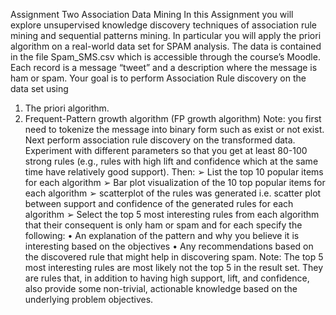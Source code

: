 Assignment Two
Association Data Mining
In this Assignment you will explore unsupervised knowledge discovery techniques of association rule 
mining and sequential patterns mining. In particular you will apply the priori algorithm on a real-world data set
for SPAM analysis.
The data is contained in the file Spam_SMS.csv which is accessible through the course’s Moodle. Each 
record is a message “tweet” and a description where the message is ham or spam. Your goal is to perform 
Association Rule discovery on the data set using
1. The priori algorithm.
2. Frequent-Pattern growth algorithm (FP growth algorithm)
Note: you first need to tokenize the message into binary form such as exist or not exist. 
Next perform association rule discovery on the transformed data. Experiment with different parameters so 
that you get at least 80-100 strong rules (e.g., rules with high lift and confidence which at the same time have 
relatively good support). Then:
➢ List the top 10 popular items for each algorithm
➢ Bar plot visualization of the 10 top popular items for each algorithm
➢ scatterplot of the rules was generated i.e. scatter plot between support and confidence of the generated rules
for each algorithm
➢ Select the top 5 most interesting rules from each algorithm that their consequent is only ham or spam and 
for each specify the following:
• An explanation of the pattern and why you believe it is interesting based on the objectives
• Any recommendations based on the discovered rule that might help in discovering spam. 
Note: The top 5 most interesting rules are most likely not the top 5 in the result set. They are rules that, in 
addition to having high support, lift, and confidence, also provide some non-trivial, actionable knowledge based 
on the underlying problem objectives. 
